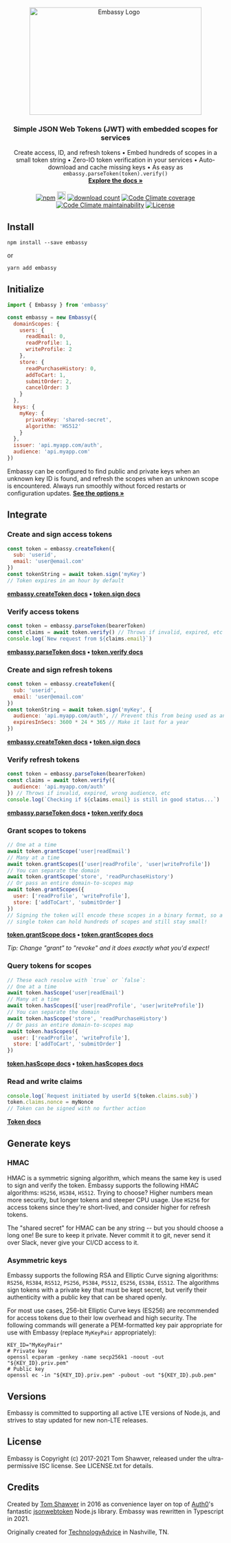 <!-- LOGO AND SHIELDS -->
<br />
<p align="center">
  <a href="https://github.com/TomFrost/Embassy">
    <img src="http://i.tomfro.st/uTz1mF.svg" alt="Embassy Logo" width="400" height="250">
  </a>

  <h3 align="center">Simple JSON Web Tokens (JWT) with embedded scopes for services</h3>

  <p align="center">
    Create access, ID, and refresh tokens • Embed hundreds of scopes in a small token string • Zero-IO token verification in your services • Auto-download and cache missing keys • As easy as <code>embassy.parseToken(token).verify()</code>
    <br />
    <a href="https://github.com/TomFrost/Embassy/blob/master/docs/modules.md"><strong>Explore the docs »</strong></a>
    <br />
    <br />
    <a href="https://www.npmjs.com/package/embassy"><img alt="npm" src="https://img.shields.io/npm/v/embassy?style=flat-square"></a>
    <a href="https://travis-ci.org/TomFrost/Embassy"><img src="https://img.shields.io/travis/tomfrost/embassy/master?style=flat-square" alt="build status" height="20"></a>
    <a href="https://www.npmjs.com/package/embassy"><img alt="download count" src="https://img.shields.io/npm/dm/embassy?style=flat-square"></a>
    <a href="https://codeclimate.com/github/TomFrost/Embassy"><img alt="Code Climate coverage" src="https://img.shields.io/codeclimate/coverage/TomFrost/Embassy?style=flat-square"></a>
    <a href="https://codeclimate.com/github/TomFrost/Embassy"><img alt="Code Climate maintainability" src="https://img.shields.io/codeclimate/maintainability/TomFrost/Embassy?style=flat-square"></a>
    <a href="https://github.com/TomFrost/Embassy/blob/master/LICENSE.txt"><img alt="License" src="https://img.shields.io/github/license/tomfrost/embassy?style=flat-square"></a>
  </p>
</p>

## Install

```shell
npm install --save embassy
```

or

```shell
yarn add embassy
```

## Initialize

```javascript
import { Embassy } from 'embassy'

const embassy = new Embassy({
  domainScopes: {
    users: {
      readEmail: 0,
      readProfile: 1,
      writeProfile: 2
    },
    store: {
      readPurchaseHistory: 0,
      addToCart: 1,
      submitOrder: 2,
      cancelOrder: 3
    }
  },
  keys: {
    myKey: {
      privateKey: 'shared-secret',
      algorithm: 'HS512'
    }
  },
  issuer: 'api.myapp.com/auth',
  audience: 'api.myapp.com'
})
```

Embassy can be configured to find public and private keys when an unknown key ID is found, and refresh the scopes when an unknown scope is encountered. Always run smoothly without forced restarts or configuration updates. **[See the options »](https://github.com/TomFrost/Embassy/blob/master/docs/interfaces/embassyoptions.md)**

## Integrate

### Create and sign access tokens

```javascript
const token = embassy.createToken({
  sub: 'userid',
  email: 'user@email.com'
})
const tokenString = await token.sign('myKey')
// Token expires in an hour by default
```

**[embassy.createToken docs](https://github.com/TomFrost/Embassy/blob/master/docs/classes/embassy.md#createtoken) • [token.sign docs](https://github.com/TomFrost/Embassy/blob/master/docs/classes/token.md#sign)**

### Verify access tokens

```javascript
const token = embassy.parseToken(bearerToken)
const claims = await token.verify() // Throws if invalid, expired, etc
console.log(`New request from ${claims.email}`)
```

**[embassy.parseToken docs](https://github.com/TomFrost/Embassy/blob/master/docs/classes/embassy.md#parsetoken) • [token.verify docs](https://github.com/TomFrost/Embassy/blob/master/docs/classes/token.md#verify)**

### Create and sign refresh tokens

```javascript
const token = embassy.createToken({
  sub: 'userid',
  email: 'user@email.com'
})
const tokenString = await token.sign('myKey', {
  audience: 'api.myapp.com/auth', // Prevent this from being used as an access token
  expiresInSecs: 3600 * 24 * 365 // Make it last for a year
})
```

**[embassy.createToken docs](https://github.com/TomFrost/Embassy/blob/master/docs/classes/embassy.md#createtoken) • [token.sign docs](https://github.com/TomFrost/Embassy/blob/master/docs/classes/token.md#sign)**

### Verify refresh tokens

```javascript
const token = embassy.parseToken(bearerToken)
const claims = await token.verify({
  audience: 'api.myapp.com/auth'
}) // Throws if invalid, expired, wrong audience, etc
console.log(`Checking if ${claims.email} is still in good status...`)
```

**[embassy.parseToken docs](https://github.com/TomFrost/Embassy/blob/master/docs/classes/embassy.md#parsetoken) • [token.verify docs](https://github.com/TomFrost/Embassy/blob/master/docs/classes/token.md#verify)**

### Grant scopes to tokens

```javascript
// One at a time
await token.grantScope('user|readEmail')
// Many at a time
await token.grantScopes(['user|readProfile', 'user|writeProfile'])
// You can separate the domain
await token.grantScope('store', 'readPurchaseHistory')
// Or pass an entire domain-to-scopes map
await token.grantScopes({
  user: ['readProfile', 'writeProfile'],
  store: ['addToCart', 'submitOrder']
})
// Signing the token will encode these scopes in a binary format, so a
// single token can hold hundreds of scopes and still stay small!
```

**[token.grantScope docs](https://github.com/TomFrost/Embassy/blob/master/docs/classes/token.md#grantscope) • [token.grantScopes docs](https://github.com/TomFrost/Embassy/blob/master/docs/classes/token.md#grantscopes)**

_Tip: Change "grant" to "revoke" and it does exactly what you'd expect!_

### Query tokens for scopes

```javascript
// These each resolve with `true` or `false`:
// One at a time
await token.hasScope('user|readEmail')
// Many at a time
await token.hasScopes(['user|readProfile', 'user|writeProfile'])
// You can separate the domain
await token.hasScope('store', 'readPurchaseHistory')
// Or pass an entire domain-to-scopes map
await token.hasScopes({
  user: ['readProfile', 'writeProfile'],
  store: ['addToCart', 'submitOrder']
})
```

**[token.hasScope docs](https://github.com/TomFrost/Embassy/blob/master/docs/classes/token.md#hasscope) • [token.hasScopes docs](https://github.com/TomFrost/Embassy/blob/master/docs/classes/token.md#hasscopes)**

### Read and write claims

```javascript
console.log(`Request initiated by userId ${token.claims.sub}`)
token.claims.nonce = myNonce
// Token can be signed with no further action
```

**[Token docs](https://github.com/TomFrost/Embassy/blob/master/docs/classes/token.md)**

## Generate keys

### HMAC

HMAC is a symmetric signing algorithm, which means the same key is used to sign and verify the token. Embassy supports the following HMAC algorithms: `HS256`, `HS384`, `HS512`. Trying to choose? Higher numbers mean more security, but longer tokens and steeper CPU usage. Use `HS256` for access tokens since they're short-lived, and consider higher for refresh tokens.

The "shared secret" for HMAC can be any string -- but you should choose a long one! Be sure to keep it private. Never commit it to git, never send it over Slack, never give your CI/CD access to it.

### Asymmetric keys

Embassy supports the following RSA and Elliptic Curve signing algorithms: `RS256`, `RS384`, `RS512`, `PS256`, `PS384`, `PS512`, `ES256`, `ES384`, `ES512`. The algorithms sign tokens with a private key that must be kept secret, but verify their authenticity with a public key that can be shared openly.

For most use cases, 256-bit Elliptic Curve keys (ES256) are recommended for access tokens due to their low overhead and high security. The following commands will generate a PEM-formatted key pair appropriate for use with Embassy (replace `MyKeyPair` appropriately):

```shell
KEY_ID="MyKeyPair"
# Private key
openssl ecparam -genkey -name secp256k1 -noout -out "${KEY_ID}.priv.pem"
# Public key
openssl ec -in "${KEY_ID}.priv.pem" -pubout -out "${KEY_ID}.pub.pem"
```

## Versions

Embassy is committed to supporting all active LTE versions of Node.js, and strives to stay updated for new non-LTE releases.

## License

Embassy is Copyright (c) 2017-2021 Tom Shawver, released under the ultra-permissive ISC license. See LICENSE.txt for details.

## Credits

Created by [Tom Shawver](https://github.com/TomFrost) in 2016 as convenience layer on top of [Auth0](https://github.com/auth0)'s fantastic [jsonwebtoken](https://github.com/auth0/node-jsonwebtoken) Node.js library. Embassy was rewritten in Typescript in 2021.

Originally created for [TechnologyAdvice](http://www.technologyadvice.com) in Nashville, TN.

